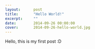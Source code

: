 ```yaml
---
layout:      post
title:       "Hello World!"
excerpt:     ""
date:        2014-09-26 00:00:00
cover:       2014-09-26-hello-world.jpg
---
```


Hello, this is my first post :D
